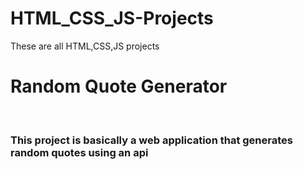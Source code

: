 # HTML_CSS_JS-Projects
These are all HTML,CSS,JS projects 
<br>
<h1>Random Quote Generator</h1>
<br>
<h3>This project is basically a web application that generates random quotes using an api</h3>
